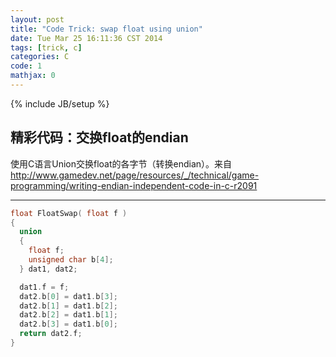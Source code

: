```yaml
---
layout: post
title: "Code Trick: swap float using union"
date: Tue Mar 25 16:11:36 CST 2014
tags: [trick, c]
categories: C
code: 1
mathjax: 0
---
```

{% include JB/setup %}

精彩代码：交换float的endian
---

使用C语言Union交换float的各字节（转换endian）。来自<http://www.gamedev.net/page/resources/_/technical/game-programming/writing-endian-independent-code-in-c-r2091>

---

~~~c
float FloatSwap( float f )
{
  union
  {
    float f;
    unsigned char b[4];
  } dat1, dat2;

  dat1.f = f;
  dat2.b[0] = dat1.b[3];
  dat2.b[1] = dat1.b[2];
  dat2.b[2] = dat1.b[1];
  dat2.b[3] = dat1.b[0];
  return dat2.f;
}
~~~
